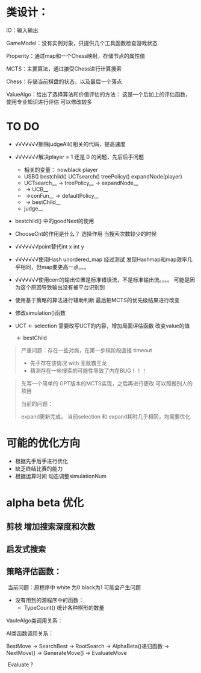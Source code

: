# 类设计：

IO：输入输出

GameModel：没有实例对象，只提供几个工具函数检查游戏状态

Properity：通过map和一个Chess映射，存储节点的属性值

MCTS：主要算法，通过接受Chess进行计算搜索

Chess：存储当前棋盘的状态，以及最后一个落点

ValueAlgo：给出了选择算法和价值评估的方法： 这是一个后加上的评估函数，使用专业知识进行评估  可以修改较多



# TO DO

- √√√√√√√删除judgeAll()相关的代码，提高速度  

- √√√√√√√解决player = 1 还是 0 的问题，先后后手问题  
  - 相关的变量： nowblack  player  
  - USB()  bestchild()  UCTsearch()  treePolicy()  expandNode(player)
  - UCTsearch__ -> treePolicy__ ->  expandNode__
  - ​                                       -> UCB__
  - ​                                        ->conFun__ -> defaultPolicy__
  - ​                    -> bestChild__
  - judge__

- bestchild() 中的goodNext的使用

- ChooseCnt的作用是什么？  选择作用   当搜索次数较少的时候

- √√√√√√√point替代int x   int y

- √√√√√√√使用Hash  unordered_map  经过测试 发现Hashmap和map效率几乎相同，但map要更高一点。。。

- √√√√√√√使用cerr的输出位置是标准错误流，不是标准输出流。。。。 可能是因为这个原因导致输出没有被平台识别到

- 使用基于策略的算法进行辅助判断       最后把MCTS的优先级结果进行改变

- 修改simulation()函数

- UCT    <-   selection     需要改写UCT的内容，增加局面评估函数   改变value的值

  ​            <-    bestChild


>严重问题：存在一些对局，在第一步棋阶段直接 timeout
>
>- 先手存在该情况  with  无敌霸王龙
>- 猜测存在一些搜索的可能性导致了内在BUG！！！



>先写一个简单的 GPT版本的MCTS实现，之后再进行更改    可以照搬别人的项目
>
>当前的问题：
>
>expand更新完成， 当前selection 和 expand耗时几乎相同，均需要优化



# 可能的优化方向

- 根据先手后手进行优化
- 缺乏终结比赛的能力
- 根据运算时间     动态调整simulationNum



# alpha  beta 优化

## 剪枝       增加搜索深度和次数   

## 启发式搜索

## 策略评估函数：   

​	当前问题：原程序中 white 为0   black为1   可能会产生问题

- 没有用到的源程序中的函数：
  - TypeCount()  统计各种棋形的数量



VauleAlgo类调用关系：





AI类函数调用关系：

BestMove  ->  SearchBest   ->    RootSearch   ->    AlphaBeta()递归函数  ->     NextMove()   ->    GenerateMove()  ->    EvaluateMove

​																			Evaluate  ?